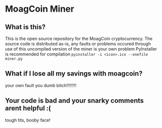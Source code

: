 # MoagCoin Miner
## What is this?
This is the open source repository for the MoagCoin cryptocurrency.
The source code is distributed as-is, any faults or problems occured through use of this uncompiled version of the miner is your own problem
PyInstaller is recommended for compilation
`pyinstaller -i <icon>.ico --onefile miner.py`
## What if I lose all my savings with moagcoin?
your own fault you dumb bitch!!!!!!!!
## Your code is bad and your snarky comments arent helpful :(
tough tits, booby face!
